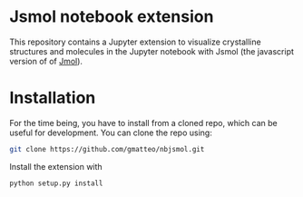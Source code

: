 Jsmol notebook extension
========================

This repository contains a Jupyter extension to visualize crystalline structures and molecules
in the Jupyter notebook with Jsmol (the javascript version of of [Jmol](http://www.jmol.org/)).

Installation
============

For the time being, you have to install from a cloned repo, which can be useful for development.
You can clone the repo using:

```bash
git clone https://github.com/gmatteo/nbjsmol.git
```

Install the extension with

```bash
python setup.py install
```